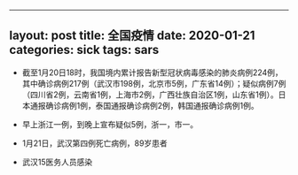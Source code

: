 
---
layout: post
title: 全国疫情
date: 2020-01-21
categories: sick
tags: sars
---



- 截至1月20日18时，我国境内累计报告新型冠状病毒感染的肺炎病例224例，其中确诊病例217例（武汉市198例，北京市5例，广东省14例）；疑似病例7例（四川省2例，云南省1例，上海市2例，广西壮族自治区1例，山东省1例）。日本通报确诊病例1例，泰国通报确诊病例2例，韩国通报确诊病例1例。
- 早上浙江一例，到晚上宣布疑似5例，浙一，市一。

- 1月21日，武汉第四例死亡病例，89岁患者
- 武汉15医务人员感染